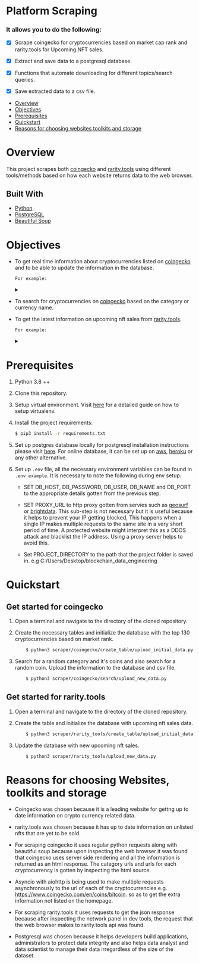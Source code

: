 # Platform Scraping


### It allows you to do the following:

- [x] Scrape coingecko for cryptocurrencies based on market cap rank and rarity.tools for Upcoming NFT sales.

- [x] Extract and save data to a postgresql database.

- [x] Functions that automate downloading for different topics/search queries.

- [x] Save extracted data to a csv file.

<!-- MarkdownTOC -->

- [Overview](#Overview)
- [Objectives](#Objectives)
- [Prerequisites](#Prerequisites)
- [Quickstart](#Quickstart)
- [Reasons for choosing websites toolkits and storage](#Reasons-for-choosing-websites-toolkits-and-storage)


<!-- /MarkdownTOC -->


# Overview

This project scrapes both [coingecko](https://www.coingecko.com/) and [rarity.tools](https://rarity.tools/upcoming/) using different tools/methods based on how each website returns data to the web browser. 


## Built With

- [Python](https://www.python.org/)
- [PostgreSQL](https://www.postgresql.org/)
- [Beautiful Soup](https://beautiful-soup-4.readthedocs.io/en/latest/)



# Objectives

- To get real time information about cryptocurrencies listed on [coingecko](https://www.coingecko.com/) and to be able to update the information in the database.

    `For example:`
    <details>
    <summary></summary>

     ```json
        {
            "check_date": "2022-02-20",
            "time_of_check": "12:39:06",
            "currency_name": "Solana",
            "coin_gecko_url": "https://www.coingecko.com/en/coins/solana",
            "currency_website": "https://solana.com/",
            "currency_categories": ["Solana Ecosystem", "Smart Contract Platform"],
            "currency_price": "$89.77",
            "market_cap": "$28,798,066,069",
            "trading_volume": "$897,127,430",
            "market_cap_rank": "#8",
            "all_time_high": "$259.96",
            "all_time_low": "$0.500801",
            "one_day_low": "$86.20",
            "one_day_high": "$92.04",
            "seven_day_low": "$86.43",
            "seven_day_high": "$104.84",
        }
    ```

    </details>


- To search for cryptocurrencies on [coingecko](https://www.coingecko.com/) based on the category or currency name.

- To get the latest information on upcoming nft sales from [rarity.tools](https://rarity.tools/upcoming/).

    `For example:`

    <details>
    <summary></summary>

     ```json
        {
            "id": "animalgangproject",
            "Project": "Animal Gang Project",
            "Image Count": 4,
            "Short Description": "Animal gangs themed NFTs",
            "Max Items": "9999",
            "Price": "0.49",
            "Currency": "SOL",
            "Sale Date": "2022-03-14T17:00:00.000Z",
            "Website": "https://animalgangproject.com",
            "Discord": "https://discord.gg/m7caFHfW",
            "TwitterId": "AnimalGangGame",
            "Listed Date": "2022-02-10T00:00:00.000Z"
        }
    ```

    </details>


# Prerequisites

1. Python 3.8 ++

2. Clone this repository.

3. Setup virtual environment. Visit [here](https://docs.python.org/3/library/venv.html) for a detailed guide on how to setup virtualenv.

4. Install the project requirements:
    ```sh
    $ pip3 install -r requirements.txt
    ```

5. Set up postgres database locally for postgresql installation instructions please visit [here](https://www.postgresqltutorial.com/postgresql-getting-started/). For online database, it can be set up on [aws](https://aws.amazon.com/),  [heroku](https://dashboard.heroku.com/) or any other alternative.

6. Set up `.env` file, all the necessary environment variables can be found in `.env.example`. It is necessary to note the following during env setup:

    * SET DB_HOST, DB_PASSWORD, DB_USER, DB_NAME and DB_PORT to the appropriate details gotten from the previous step.


    * SET PROXY_URL to http proxy gotten from servies such as [geosurf](https://www.geosurf.com/) or [brightdata](https://brightdata.com/). This sub-step is not necessary but it is useful because it helps to prevent your IP getting blocked, This happens when a single IP makes multiple requests to the same site in a very short period of time. A protected website might interpret this as a DDOS attack and blacklist the IP address. Using a proxy server helps to avoid this.


    * Set PROJECT_DIRECTORY to the path that the project folder is saved in. e.g C:/Users/Desktop/blockchain_data_engineering


# Quickstart

## Get started for coingecko

1. Open a terminal and navigate to the directory of the cloned repository.

2. Create the necessary tables and initialize the database with the top 130 cryptocurrencies based on market rank.

    ```sh
        $ python3 scraper/coingecko/create_table/upload_initial_data.py
     ```

3. Search for a random category and it's coins and also search for a random coin. Upload the information to the database and csv file.

    ```sh
        $ python3 scraper/coingecko/search/upload_new_data.py
     ```

## Get started for rarity.tools

1. Open a terminal and navigate to the directory of the cloned repository.

2. Create the table and initialize the database with upcoming nft sales data.

    ```sh
        $ python3 scraper/rarity_tools/create_table/upload_initial_data.py
     ```

3. Update the database with new upcoming nft sales.

    ```sh
        $ python3 scraper/rarity_tools/upload_new_data.py
     ```


# Reasons for choosing Websites, toolkits and storage

- Coingecko was chosen because it is a leading website for gettng up to date information on crypto currency related data. 

- rarity.tools was chosen because it has up to date information on unlisted nfts that are yet to be sold.  

- For scraping coingecko it uses regular python requests along with beautiful soup because upon inspecting the web browser it was found that coingecko uses server side rendering and all the information is returned as an html response. The category urls and urls for each cryptocurrency is gotten by inspecting the html source. 

- Asyncio with aiohttp is being used to make multiple requests asynchronously to the url of each of the cryptocurrencies e.g. https://www.coingecko.com/en/coins/bitcoin. so as to get the extra information not listed on the homepage.

- For scraping rarity.tools it uses requests to get the json response because after inspecting the network panel in dev tools, the request that the web browser makes to rarity.tools api was found.

- Postgresql was chosen because it helps developers build applications, administrators to protect data integrity and also helps data analyst and data scientist to manage their data irregardless of the size of the dataset.


